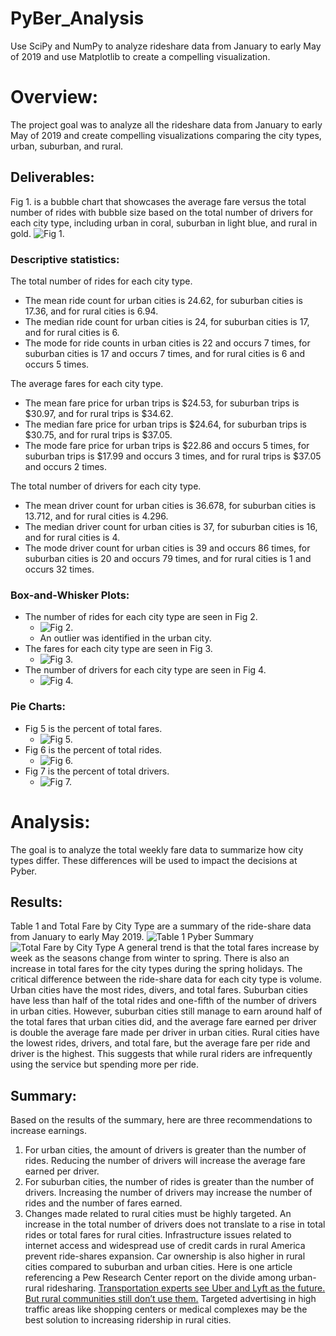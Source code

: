# PyBer_Analysis
Use SciPy and NumPy to analyze rideshare data from January to early May of 2019 and use Matplotlib to create a compelling visualization. 
# Overview:
The project goal was to analyze all the rideshare data from January to early May of 2019 and create compelling visualizations comparing the city types, urban, suburban, and rural.

## Deliverables:
Fig 1. is a bubble chart that showcases the average fare versus the total number of rides with bubble size based on the total number of drivers for each city type, including urban in coral, suburban in light blue, and rural in gold. ![Fig 1.](https://github.com/RuthLD/PyBer_Analysis/blob/main/analysis/Fig1.png)

### Descriptive statistics:
The total number of rides for each city type.
* The mean ride count for urban cities is 24.62, for suburban cities is 17.36, and for rural cities is 6.94.
* The median ride count for urban cities is 24, for suburban cities is 17, and for rural cities is 6.
* The mode for ride counts in urban cities is 22 and occurs 7 times, for suburban cities is 17 and occurs 7 times, and for rural cities is 6 and occurs 5 times.

The average fares for each city type.
* The mean fare price for urban trips is $24.53, for suburban trips is $30.97, and for rural trips is $34.62.
* The median fare price for urban trips is $24.64, for suburban trips is $30.75, and for rural trips is $37.05.
* The mode fare price for urban trips is $22.86 and occurs 5 times, for suburban trips is $17.99 and occurs 3 times, and for rural trips is $37.05 and occurs 2 times.

The total number of drivers for each city type.
* The mean driver count for urban cities is 36.678, for suburban cities is 13.712, and for rural cities is 4.296.
* The median driver count for urban cities is 37, for suburban cities is 16, and for rural cities is 4.
* The mode driver count for urban cities is 39 and occurs 86 times, for suburban cities is 20 and occurs 79 times, and for rural cities is 1 and occurs 32 times.

### Box-and-Whisker Plots:
* The number of rides for each city type are seen in Fig 2.
    * ![Fig 2.](https://github.com/RuthLD/PyBer_Analysis/blob/main/analysis/Fig2.png)
    * An outlier was identified in the urban city.
* The fares for each city type are seen in Fig 3.
    * ![Fig 3.](https://github.com/RuthLD/PyBer_Analysis/blob/main/analysis/Fig3.png)
* The number of drivers for each city type are seen in Fig 4.
    * ![Fig 4.](https://github.com/RuthLD/PyBer_Analysis/blob/main/analysis/Fig4.png)

### Pie Charts:
* Fig 5 is the percent of total fares. 
    * ![Fig 5.](https://github.com/RuthLD/PyBer_Analysis/blob/main/analysis/Fig6.png)
* Fig 6 is the percent of total rides.
    * ![Fig 6.](https://github.com/RuthLD/PyBer_Analysis/blob/main/analysis/Fig6.png)
* Fig 7 is the percent of total drivers.
    * ![Fig 7.](https://github.com/RuthLD/PyBer_Analysis/blob/main/analysis/Fig7.png)

# Analysis:
The goal is to analyze the total weekly fare data to summarize how city types differ. These differences will be used to impact the decisions at Pyber.

## Results: 
Table 1 and Total Fare by City Type are a summary of the ride-share data from January to early May 2019.
![Table 1 Pyber Summary](https://github.com/RuthLD/PyBer_Analysis/blob/main/analysis/Table1_PyberSummary.png)
![Total Fare by City Type](https://github.com/RuthLD/PyBer_Analysis/blob/main/analysis/PyBer_fare_summary.png)
A general trend is that the total fares increase by week as the seasons change from winter to spring. There is also an increase in total fares for the city types during the spring holidays.
The critical difference between the ride-share data for each city type is volume. Urban cities have the most rides, divers, and total fares. Suburban cities have less than half of the total rides and one-fifth of the number of drivers in urban cities. However, suburban cities still manage to earn around half of the total fares that urban cities did, and the average fare earned per driver is double the average fare made per driver in urban cities. Rural cities have the lowest rides, drivers, and total fare, but the average fare per ride and driver is the highest. This suggests that while rural riders are infrequently using the service but spending more per ride.

## Summary: 
Based on the results of the summary, here are three recommendations to increase earnings.
1. For urban cities, the amount of drivers is greater than the number of rides. Reducing the number of drivers will increase the average fare earned per driver.
1. For suburban cities, the number of rides is greater than the number of drivers. Increasing the number of drivers may increase the number of rides and the number of fares earned.
1. Changes made related to rural cities must be highly targeted. An increase in the total number of drivers does not translate to a rise in total rides or total fares for rural cities. Infrastructure issues related to internet access and widespread use of credit cards in rural America prevent ride-shares expansion. Car ownership is also higher in rural cities compared to suburban and urban cities. Here is one article referencing a Pew Research Center report on the divide among urban-rural ridesharing.
[Transportation experts see Uber and Lyft as the future. But rural communities still don’t use them.](https://www.vox.com/the-goods/2019/1/11/18179036/uber-lyft-rural-areas-subscription-model) Targeted advertising in high traffic areas like shopping centers or medical complexes may be the best solution to increasing ridership in rural cities.
